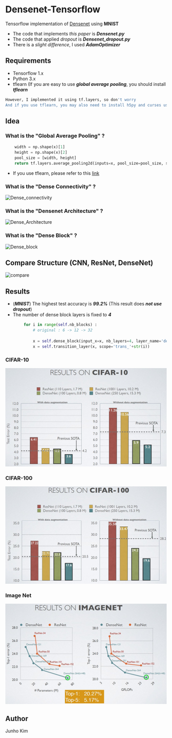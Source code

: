 # Densenet-Tensorflow
Tensorflow implementation of [Densenet](https://arxiv.org/abs/1608.06993) using **MNIST**
* The code that implements *this paper* is ***Densenet.py***
* The code that applied *dropout* is ***Densenet_dropout.py***
* There is a *slight difference*, I used ***AdamOptimizer***

## Requirements
* Tensorflow 1.x
* Python 3.x
* tflearn (If you are easy to use ***global average pooling***, you should install ***tflearn***
```bash
However, I implemented it using tf.layers, so don't worry
And if you use tflearn, you may also need to install h5py and curses using pip.
```

## Idea
### What is the "Global Average Pooling" ? 
```python
    width = np.shape(x)[1]
    height = np.shape(x)[2]
    pool_size = [width, height]
    return tf.layers.average_pooling2d(inputs=x, pool_size=pool_size, strides=stride)
````
* If you use tflearn, please refer to this [link](http://tflearn.org/layers/conv/#global-average-pooling)

### What is the "Dense Connectivity" ?
![Dense_connectivity](./assests/densenet.JPG)

### What is the "Densenet Architecture" ?
![Dense_Architecture](./assests/densenet_Archi.JPG)

### What is the "Dense Block" ?
![Dense_block](./assests/Denseblock.JPG)

## Compare Structure (CNN, ResNet, DenseNet)
![compare](./assests/compare.JPG)

## Results
* (***MNIST***) The highest test accuracy is ***99.2%*** (This result does ***not use dropout***)
* The number of dense block layers is fixed to ***4***
```python
        for i in range(self.nb_blocks) :
            # original : 6 -> 12 -> 32

            x = self.dense_block(input_x=x, nb_layers=4, layer_name='dense_'+str(i))
            x = self.transition_layer(x, scope='trans_'+str(i))
```

### CIFAR-10
![cifar_10](./assests/cifar_10_.JPG)

### CIFAR-100
![cifar_100](./assests/cifar_100_.JPG)

### Image Net
![image_net](./assests/Image_net_.JPG)


## Author
Junho Kim
